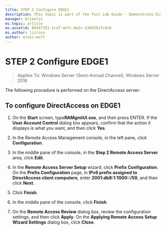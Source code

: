 ```yaml
---
title: STEP 2 Configure EDGE1
description: This topic is part of the Test Lab Guide - Demonstrate DirectAccess in a Cluster with Windows NLB for Windows Server 2016
manager: brianlic
ms.topic: article
ms.assetid: 84457351-1ca7-4e7c-8e2c-53d55b1fcdc0
ms.author: lizross
author: eross-msft
---
```

# STEP 2 Configure EDGE1

>Applies To: Windows Server (Semi-Annual Channel), Windows Server 2016

The following procedure is performed on the DirectAccess server:

## To configure DirectAccess on EDGE1

1.  On the **Start** screen, type**RAMgmtUI.exe**, and then press ENTER. If the **User Account Control** dialog box appears, confirm that the action it displays is what you want, and then click **Yes**.

2.  In the Remote Access Management console, in the left pane, click **Configuration**.

3.  In the middle pane of the console, in the **Step 2 Remote Access Server** area, click **Edit**.

4.  In the **Remote Access Server Setup** wizard, click **Prefix Configuration**. On the **Prefix Configuration** page, in **IPv6 prefix assigned to DirectAccess client computers**, enter **2001:db8:1:1000::/59**, and then click **Next**.

5.  Click **Finish**.

6.  In the middle pane of the console, click **Finish**.

7.  On the **Remote Access Review** dialog box, review the configuration settings, and then click **Apply**. On the **Applying Remote Access Setup Wizard Settings** dialog box, click **Close**.
